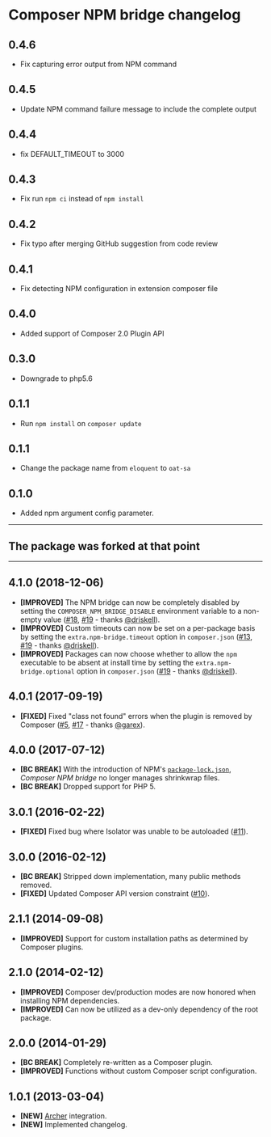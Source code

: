 # Composer NPM bridge changelog

##  0.4.6

- Fix capturing error output from NPM command

##  0.4.5

- Update NPM command failure message to include the complete output

##  0.4.4

- fix DEFAULT_TIMEOUT to 3000

##  0.4.3

- Fix run `npm ci` instead of `npm install`

##  0.4.2

- Fix typo after merging GitHub suggestion from code review

##  0.4.1

- Fix detecting NPM configuration in extension composer file

##  0.4.0

- Added support of Composer 2.0 Plugin API

##  0.3.0

- Downgrade to php5.6

##  0.1.1

- Run `npm install` on `composer update`

##  0.1.1

- Change the package name from `eloquent` to `oat-sa`

##  0.1.0

- Added npm argument config parameter.

---

## **The package was forked at that point**

---

## 4.1.0 (2018-12-06)

- **[IMPROVED]** The NPM bridge can now be completely disabled by setting the
  `COMPOSER_NPM_BRIDGE_DISABLE` environment variable to a non-empty value
  ([#18], [#19] - thanks [@driskell]).
- **[IMPROVED]** Custom timeouts can now be set on a per-package basis by
  setting the `extra.npm-bridge.timeout` option in `composer.json`
  ([#13], [#19] - thanks [@driskell]).
- **[IMPROVED]** Packages can now choose whether to allow the `npm` executable
  to be absent at install  time by setting the `extra.npm-bridge.optional`
  option in `composer.json` ([#19] - thanks [@driskell]).

[#13]: https://github.com/eloquent/composer-npm-bridge/issues/13
[#18]: https://github.com/eloquent/composer-npm-bridge/issues/18
[#19]: https://github.com/eloquent/composer-npm-bridge/pull/19
[@driskell]: https://github.com/driskell

## 4.0.1 (2017-09-19)

- **[FIXED]** Fixed "class not found" errors when the plugin is removed by
  Composer ([#5], [#17] - thanks [@garex]).

[#5]: https://github.com/eloquent/composer-npm-bridge/issues/5
[#17]: https://github.com/eloquent/composer-npm-bridge/pull/17
[@garex]: https://github.com/garex

## 4.0.0 (2017-07-12)

- **[BC BREAK]** With the introduction of NPM's [`package-lock.json`], *Composer
  NPM bridge* no longer manages shrinkwrap files.
- **[BC BREAK]** Dropped support for PHP 5.

[`package-lock.json`]: https://docs.npmjs.com/files/package-lock.json

## 3.0.1 (2016-02-22)

- **[FIXED]** Fixed bug where Isolator was unable to be autoloaded ([#11]).

[#11]: https://github.com/eloquent/composer-npm-bridge/issues/11

## 3.0.0 (2016-02-12)

- **[BC BREAK]** Stripped down implementation, many public methods removed.
- **[FIXED]** Updated Composer API version constraint ([#10]).

[#10]: https://github.com/eloquent/composer-npm-bridge/issues/10

## 2.1.1 (2014-09-08)

- **[IMPROVED]** Support for custom installation paths as determined by Composer
  plugins.

## 2.1.0 (2014-02-12)

- **[IMPROVED]** Composer dev/production modes are now honored when installing
  NPM dependencies.
- **[IMPROVED]** Can now be utilized as a dev-only dependency of the root
  package.

## 2.0.0 (2014-01-29)

- **[BC BREAK]** Completely re-written as a Composer plugin.
- **[IMPROVED]** Functions without custom Composer script configuration.

## 1.0.1 (2013-03-04)

- **[NEW]** [Archer] integration.
- **[NEW]** Implemented changelog.

[archer]: https://github.com/IcecaveStudios/archer
